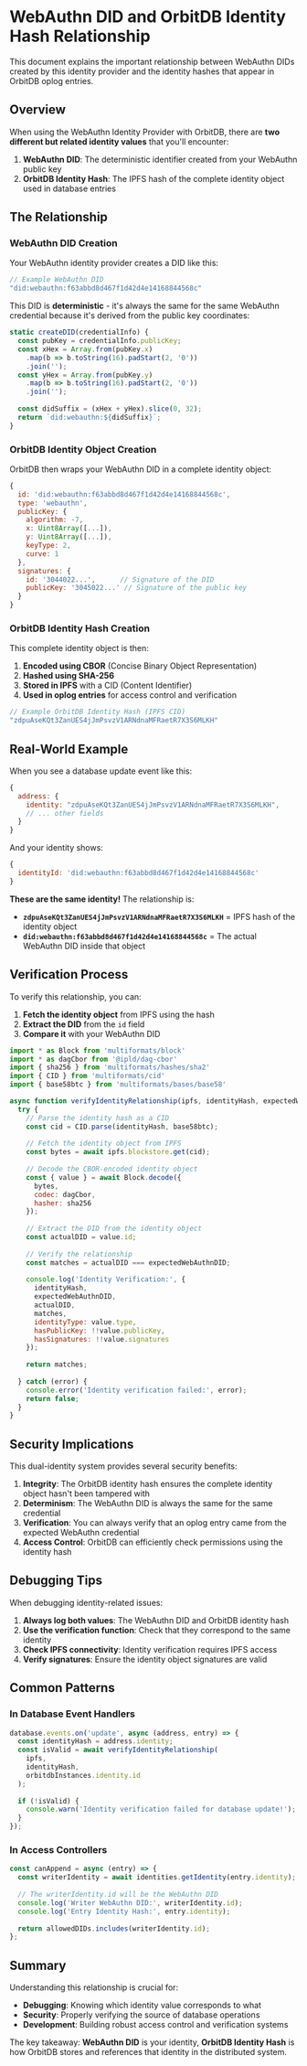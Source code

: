 # WebAuthn DID and OrbitDB Identity Hash Relationship

This document explains the important relationship between WebAuthn DIDs created by this identity provider and the identity hashes that appear in OrbitDB oplog entries.

## Overview

When using the WebAuthn Identity Provider with OrbitDB, there are **two different but related identity values** that you'll encounter:

1. **WebAuthn DID**: The deterministic identifier created from your WebAuthn public key
2. **OrbitDB Identity Hash**: The IPFS hash of the complete identity object used in database entries

## The Relationship

### WebAuthn DID Creation

Your WebAuthn identity provider creates a DID like this:

```javascript
// Example WebAuthn DID
"did:webauthn:f63abbd8d467f1d42d4e14168844568c"
```

This DID is **deterministic** - it's always the same for the same WebAuthn credential because it's derived from the public key coordinates:

```javascript
static createDID(credentialInfo) {
  const pubKey = credentialInfo.publicKey;
  const xHex = Array.from(pubKey.x)
    .map(b => b.toString(16).padStart(2, '0'))
    .join('');
  const yHex = Array.from(pubKey.y)
    .map(b => b.toString(16).padStart(2, '0'))
    .join('');
  
  const didSuffix = (xHex + yHex).slice(0, 32);
  return `did:webauthn:${didSuffix}`;
}
```

### OrbitDB Identity Object Creation

OrbitDB then wraps your WebAuthn DID in a complete identity object:

```javascript
{
  id: 'did:webauthn:f63abbd8d467f1d42d4e14168844568c',
  type: 'webauthn',
  publicKey: {
    algorithm: -7,
    x: Uint8Array([...]),
    y: Uint8Array([...]),
    keyType: 2,
    curve: 1
  },
  signatures: {
    id: '3044022...',      // Signature of the DID
    publicKey: '3045022...' // Signature of the public key
  }
}
```

### OrbitDB Identity Hash Creation

This complete identity object is then:

1. **Encoded using CBOR** (Concise Binary Object Representation)
2. **Hashed using SHA-256**
3. **Stored in IPFS** with a CID (Content Identifier)
4. **Used in oplog entries** for access control and verification

```javascript
// Example OrbitDB Identity Hash (IPFS CID)
"zdpuAseKQt3ZanUES4jJmPsvzV1ARNdnaMFRaetR7X3S6MLKH"
```

## Real-World Example

When you see a database update event like this:

```javascript
{
  address: {
    identity: "zdpuAseKQt3ZanUES4jJmPsvzV1ARNdnaMFRaetR7X3S6MLKH",
    // ... other fields
  }
}
```

And your identity shows:

```javascript
{
  identityId: 'did:webauthn:f63abbd8d467f1d42d4e14168844568c'
}
```

**These are the same identity!** The relationship is:

- **`zdpuAseKQt3ZanUES4jJmPsvzV1ARNdnaMFRaetR7X3S6MLKH`** = IPFS hash of the identity object
- **`did:webauthn:f63abbd8d467f1d42d4e14168844568c`** = The actual WebAuthn DID inside that object

## Verification Process

To verify this relationship, you can:

1. **Fetch the identity object** from IPFS using the hash
2. **Extract the DID** from the `id` field
3. **Compare it** with your WebAuthn DID

```javascript
import * as Block from 'multiformats/block'
import * as dagCbor from '@ipld/dag-cbor'
import { sha256 } from 'multiformats/hashes/sha2'
import { CID } from 'multiformats/cid'
import { base58btc } from 'multiformats/bases/base58'

async function verifyIdentityRelationship(ipfs, identityHash, expectedWebAuthnDID) {
  try {
    // Parse the identity hash as a CID
    const cid = CID.parse(identityHash, base58btc);
    
    // Fetch the identity object from IPFS
    const bytes = await ipfs.blockstore.get(cid);
    
    // Decode the CBOR-encoded identity object
    const { value } = await Block.decode({ 
      bytes, 
      codec: dagCbor, 
      hasher: sha256 
    });
    
    // Extract the DID from the identity object
    const actualDID = value.id;
    
    // Verify the relationship
    const matches = actualDID === expectedWebAuthnDID;
    
    console.log('Identity Verification:', {
      identityHash,
      expectedWebAuthnDID,
      actualDID,
      matches,
      identityType: value.type,
      hasPublicKey: !!value.publicKey,
      hasSignatures: !!value.signatures
    });
    
    return matches;
    
  } catch (error) {
    console.error('Identity verification failed:', error);
    return false;
  }
}
```

## Security Implications

This dual-identity system provides several security benefits:

1. **Integrity**: The OrbitDB identity hash ensures the complete identity object hasn't been tampered with
2. **Determinism**: The WebAuthn DID is always the same for the same credential
3. **Verification**: You can always verify that an oplog entry came from the expected WebAuthn credential
4. **Access Control**: OrbitDB can efficiently check permissions using the identity hash

## Debugging Tips

When debugging identity-related issues:

1. **Always log both values**: The WebAuthn DID and OrbitDB identity hash
2. **Use the verification function**: Check that they correspond to the same identity
3. **Check IPFS connectivity**: Identity verification requires IPFS access
4. **Verify signatures**: Ensure the identity object signatures are valid

## Common Patterns

### In Database Event Handlers

```javascript
database.events.on('update', async (address, entry) => {
  const identityHash = address.identity;
  const isValid = await verifyIdentityRelationship(
    ipfs, 
    identityHash, 
    orbitdbInstances.identity.id
  );
  
  if (!isValid) {
    console.warn('Identity verification failed for database update!');
  }
});
```

### In Access Controllers

```javascript
const canAppend = async (entry) => {
  const writerIdentity = await identities.getIdentity(entry.identity);
  
  // The writerIdentity.id will be the WebAuthn DID
  console.log('Writer WebAuthn DID:', writerIdentity.id);
  console.log('Entry Identity Hash:', entry.identity);
  
  return allowedDIDs.includes(writerIdentity.id);
};
```

## Summary

Understanding this relationship is crucial for:
- **Debugging**: Knowing which identity value corresponds to what
- **Security**: Properly verifying the source of database operations
- **Development**: Building robust access control and verification systems

The key takeaway: **WebAuthn DID** is your identity, **OrbitDB Identity Hash** is how OrbitDB stores and references that identity in the distributed system.